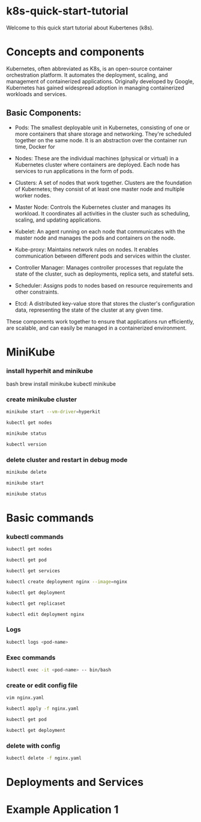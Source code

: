 # k8s-quick-start-tutorial

Welcome to this quick start tutorial about Kubertenes (k8s).

# Concepts and components
Kubernetes, often abbreviated as K8s, is an open-source container orchestration platform. It automates the deployment, scaling, and management of containerized applications. Originally developed by Google, Kubernetes has gained widespread adoption in managing containerized workloads and services.

## Basic Components:

- Pods: The smallest deployable unit in Kubernetes, consisting of one or more containers that share storage and networking. They're scheduled together on the same node. It is an abstraction over the container run time, Docker for

- Nodes: These are the individual machines (physical or virtual) in a Kubernetes cluster where containers are deployed. Each node has services to run applications in the form of pods.

- Clusters: A set of nodes that work together. Clusters are the foundation of Kubernetes; they consist of at least one master node and multiple worker nodes.

- Master Node: Controls the Kubernetes cluster and manages its workload. It coordinates all activities in the cluster such as scheduling, scaling, and updating applications.

- Kubelet: An agent running on each node that communicates with the master node and manages the pods and containers on the node.

- Kube-proxy: Maintains network rules on nodes. It enables communication between different pods and services within the cluster.

- Controller Manager: Manages controller processes that regulate the state of the cluster, such as deployments, replica sets, and stateful sets.

- Scheduler: Assigns pods to nodes based on resource requirements and other constraints.

- Etcd: A distributed key-value store that stores the cluster's configuration data, representing the state of the cluster at any given time.

These components work together to ensure that applications run efficiently, are scalable, and can easily be managed in a containerized environment.
# MiniKube
### install hyperhit and minikube

bash
brew install minikube
kubectl
minikube

### create minikube cluster
```bash
minikube start --vm-driver=hyperkit

kubectl get nodes

minikube status

kubectl version
```

### delete cluster and restart in debug mode
```bash
minikube delete

minikube start

minikube status
```

# Basic commands


### kubectl commands
```bash
kubectl get nodes

kubectl get pod

kubectl get services

kubectl create deployment nginx --image=nginx

kubectl get deployment

kubectl get replicaset

kubectl edit deployment nginx
```

### Logs
```bash
kubectl logs <pod-name>
```

### Exec commands
```bash
kubectl exec -it <pod-name> -- bin/bash
```

### create or edit config file
```bash
vim nginx.yaml

kubectl apply -f nginx.yaml

kubectl get pod

kubectl get deployment
```
### delete with config
```bash
kubectl delete -f nginx.yaml
```
# Deployments and Services

# Example Application 1